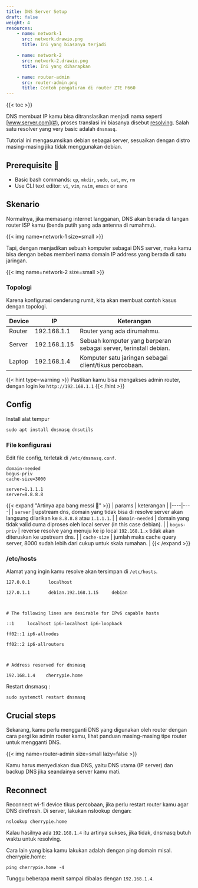 ```yaml
---
title: DNS Server Setup
draft: false
weight: 4
resources: 
    - name: network-1
      src: network.drawio.png
      title: Ini yang biasanya terjadi

    - name: network-2
      src: network-2.drawio.png
      title: Ini yang diharapkan

    - name: router-admin
      src: router-admin.png
      title: Contoh pengaturan di router ZTE F660
---
```


{{< toc >}}

DNS membuat IP kamu bisa ditranslasikan menjadi nama seperti [www.server.com](#), proses translasi ini biasanya disebut [resolving](#). Salah satu resolver yang very basic adalah `dnsmasq`. 

Tutorial ini mengasumsikan debian sebagai server, sesuaikan dengan distro masing-masing jika tidak menggunakan debian.

## Prerequisite &#x1F9E0;

- Basic bash commands: `cp`, `mkdir`, `sudo`, `cat`, `mv`, `rm`
- Use CLI text editor: `vi`, `vim`, `nvim`, `emacs` or `nano`

## Skenario

Normalnya, jika memasang internet langganan, DNS akan berada di tangan router ISP kamu (benda putih yang ada antenna di rumahmu).

{{< img name=network-1 size=small >}}

Tapi, dengan menjadikan sebuah komputer sebagai DNS server, maka kamu bisa dengan bebas memberi nama domain IP address yang berada di satu jaringan.

{{< img name=network-2 size=small >}}

### Topologi

Karena konfigurasi cenderung rumit, kita akan membuat contoh kasus dengan topologi.

| Device | IP | Keterangan |
|-|-|-|
| Router | 192.168.1.1 | Router yang ada dirumahmu. |
| Server | 192.168.1.15 | Sebuah komputer yang berperan sebagai server, terinstall debian. |
| Laptop | 192.168.1.4 | Komputer satu jaringan sebagai client/tikus percobaan. |

{{< hint type=warning >}}
Pastikan kamu bisa mengakses admin router, dengan login ke `http://192.168.1.1`
{{< /hint >}}

## Config

Install alat tempur

```markdown
sudo apt install dnsmasq dnsutils
```

### File konfigurasi

Edit file config, terletak di `/etc/dnsmasq.conf`.

```plain
domain-needed
bogus-priv
cache-size=3000

server=1.1.1.1
server=8.8.8.8
```

{{< expand "Artinya apa bang messi 🤔" >}}
| params | keterangan |
|----|----|
| `server` | upstream dns, domain yang tidak bisa di resolve server akan langsung dilarikan ke `8.8.8.8` atau `1.1.1.1`. |
| `domain-needed` | domain yang tidak valid cuma diproses oleh local server (in this case debian). |
| `bogus-priv` | reverse resolve yang menuju ke ip local `192.168.1.x` tidak akan diteruskan ke upstream dns. |
| `cache-size` | jumlah maks cache query server, 8000 sudah lebih dari cukup untuk skala rumahan. |
{{< /expand >}}

### /etc/hosts

Alamat yang ingin kamu resolve akan tersimpan di `/etc/hosts`.

```plain
127.0.0.1       localhost

127.0.1.1       debian.192.168.1.15     debian



# The following lines are desirable for IPv6 capable hosts

::1     localhost ip6-localhost ip6-loopback

ff02::1 ip6-allnodes

ff02::2 ip6-allrouters



# Address reserved for dnsmasq

192.168.1.4    cherrypie.home
```

Restart dnsmasq :

```plain
sudo systemctl restart dnsmasq
```

## Crucial steps

Sekarang, kamu perlu mengganti DNS yang digunakan oleh router dengan cara pergi ke admin router kamu, lihat panduan masing-masing tipe router untuk mengganti DNS.

{{< img name=router-admin size=small lazy=false >}}

Kamu harus menyediakan dua DNS, yaitu DNS utama (IP server) dan backup DNS jika seandainya server kamu mati.

## Reconnect

Reconnect wi-fi device tikus percobaan, jika perlu restart router kamu agar DNS direfresh. Di server, lakukan nslookup dengan:
```plain
nslookup cherrypie.home
```
Kalau hasilnya ada `192.168.1.4` itu artinya sukses, jika tidak, dnsmasq butuh waktu untuk resolving.

Cara lain yang bisa kamu lakukan adalah dengan ping domain misal. cherrypie.home:
```plain
ping cherrypie.home -4
```
Tunggu beberapa menit sampai dibalas dengan `192.168.1.4`.